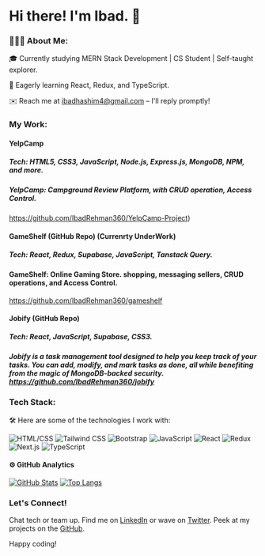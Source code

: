# Hi there! I'm Ibad. 👋

### 👨🏻‍💻 About Me:

🎓 Currently studying MERN Stack Development | CS Student | Self-taught explorer.

🌱 Eagerly learning React, Redux,  and TypeScript.

✉️ Reach me at ibadhashim4@gmail.com – I'll reply promptly!

### My Work:

#### YelpCamp 
##### Tech: HTML5, CSS3, JavaScript, Node.js, Express.js, MongoDB, NPM, and more.
##### YelpCamp: Campground Review Platform, with CRUD operation, Access Control.
https://github.com/IbadRehman360/YelpCamp-Project)

#### GameShelf (GitHub Repo) (Currenrty UnderWork)
##### Tech: React, Redux, Supabase, JavaScript, Tanstack Query.
#### GameShelf: Online Gaming Store. shopping,  messaging sellers, CRUD operations, and Access Control. 
https://github.com/IbadRehman360/gameshelf

#### Jobify (GitHub Repo)
##### Tech: React, JavaScript, Supabase, CSS3.
##### Jobify is a task management tool designed to help you keep track of your tasks. You can add, modify, and mark tasks as done, all while benefiting from the magic of MongoDB-backed security. https://github.com/IbadRehman360/jobify

### Tech Stack:
🛠 Here are some of the technologies I work with:

![HTML/CSS](https://img.icons8.com/color/48/000000/html-5--v1.png)
![Tailwind CSS](https://img.icons8.com/color/48/000000/tailwind-css-logo.png)
![Bootstrap](https://img.icons8.com/color/48/000000/bootstrap.png)
![JavaScript](https://img.icons8.com/color/48/000000/javascript--v1.png)
![React](https://img.icons8.com/color/48/000000/react-native.png)
![Redux](https://img.icons8.com/color/48/000000/redux.png)
![Next.js](https://img.icons8.com/color/48/000000/nextjs.png)
![TypeScript](https://img.icons8.com/color/48/000000/typescript.png)

#### ⚙️ GitHub Analytics

[![GitHub Stats](https://github-readme-stats.vercel.app/api?username=IbadRehman360&theme=noctis_minimus&show_icons=true&count_private=true)](https://github.com/IbadRehman360/github-readme-stats)
[![Top Langs](https://github-readme-stats.vercel.app/api/top-langs/?username=IbadRehman360&layout=compact&langs_count=8&card_width=320&theme=noctis_minimus)](https://github.com/IbadRehman360/convoychat)


### Let's Connect!

Chat tech or team up. Find me on [LinkedIn]([https://www.linkedin.com/in/ibadhashim](https://twitter.com/Froy0926)) or wave on [Twitter](https://twitter.com/ibad_dev). Peek at my projects on the [GitHub](https://github.com/ibadhashim).

Happy coding!

